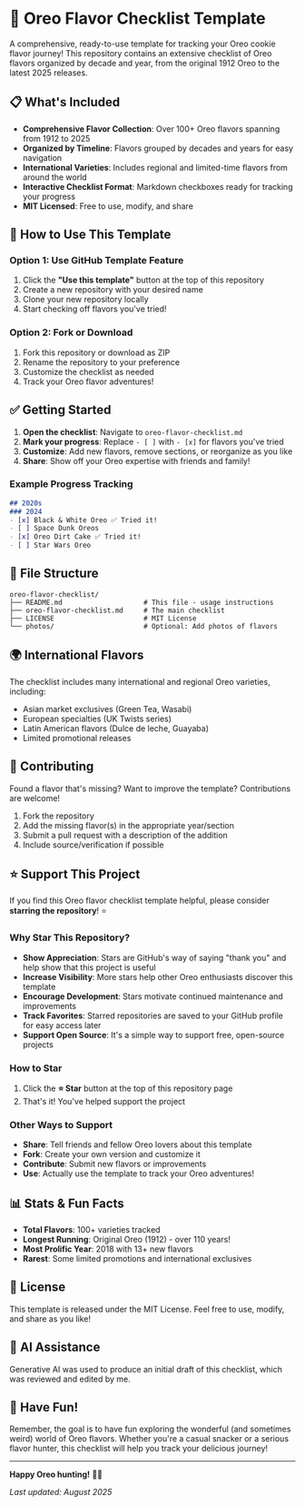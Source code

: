 # 🍪 Oreo Flavor Checklist Template

A comprehensive, ready-to-use template for tracking your Oreo cookie flavor journey! This repository contains an extensive checklist of Oreo flavors organized by decade and year, from the original 1912 Oreo to the latest 2025 releases.

## 📋 What's Included

- **Comprehensive Flavor Collection**: Over 100+ Oreo flavors spanning from 1912 to 2025
- **Organized by Timeline**: Flavors grouped by decades and years for easy navigation
- **International Varieties**: Includes regional and limited-time flavors from around the world
- **Interactive Checklist Format**: Markdown checkboxes ready for tracking your progress
- **MIT Licensed**: Free to use, modify, and share

## 🚀 How to Use This Template

### Option 1: Use GitHub Template Feature
1. Click the **"Use this template"** button at the top of this repository
2. Create a new repository with your desired name
3. Clone your new repository locally
4. Start checking off flavors you've tried!

### Option 2: Fork or Download
1. Fork this repository or download as ZIP
2. Rename the repository to your preference
3. Customize the checklist as needed
4. Track your Oreo flavor adventures!

## ✅ Getting Started

1. **Open the checklist**: Navigate to `oreo-flavor-checklist.md`
2. **Mark your progress**: Replace `- [ ]` with `- [x]` for flavors you've tried
3. **Customize**: Add new flavors, remove sections, or reorganize as you like
4. **Share**: Show off your Oreo expertise with friends and family!

### Example Progress Tracking
```markdown
## 2020s
### 2024
- [x] Black & White Oreo ✅ Tried it!
- [ ] Space Dunk Oreos
- [x] Oreo Dirt Cake ✅ Tried it!
- [ ] Star Wars Oreo
```

## 📝 File Structure

```
oreo-flavor-checklist/
├── README.md                    # This file - usage instructions
├── oreo-flavor-checklist.md     # The main checklist
├── LICENSE                      # MIT License
└── photos/                      # Optional: Add photos of flavors
```

## 🌍 International Flavors

The checklist includes many international and regional Oreo varieties, including:
- Asian market exclusives (Green Tea, Wasabi)
- European specialties (UK Twists series)
- Latin American flavors (Dulce de leche, Guayaba)
- Limited promotional releases

## 🤝 Contributing

Found a flavor that's missing? Want to improve the template? Contributions are welcome!

1. Fork the repository
2. Add the missing flavor(s) in the appropriate year/section
3. Submit a pull request with a description of the addition
4. Include source/verification if possible

## ⭐ Support This Project

If you find this Oreo flavor checklist template helpful, please consider **starring the repository**! ⭐

### Why Star This Repository?

- **Show Appreciation**: Stars are GitHub's way of saying "thank you" and help show that this project is useful
- **Increase Visibility**: More stars help other Oreo enthusiasts discover this template
- **Encourage Development**: Stars motivate continued maintenance and improvements
- **Track Favorites**: Starred repositories are saved to your GitHub profile for easy access later
- **Support Open Source**: It's a simple way to support free, open-source projects

### How to Star

1. Click the **⭐ Star** button at the top of this repository page
2. That's it! You've helped support the project

### Other Ways to Support

- **Share**: Tell friends and fellow Oreo lovers about this template
- **Fork**: Create your own version and customize it
- **Contribute**: Submit new flavors or improvements
- **Use**: Actually use the template to track your Oreo adventures!

## 📊 Stats & Fun Facts

- **Total Flavors**: 100+ varieties tracked
- **Longest Running**: Original Oreo (1912) - over 110 years!
- **Most Prolific Year**: 2018 with 13+ new flavors
- **Rarest**: Some limited promotions and international exclusives

## 📜 License

This template is released under the MIT License. Feel free to use, modify, and share as you like!

## 🤖 AI Assistance

Generative AI was used to produce an initial draft of this checklist, which was reviewed and edited by me.

## 🎉 Have Fun!

Remember, the goal is to have fun exploring the wonderful (and sometimes weird) world of Oreo flavors. Whether you're a casual snacker or a serious flavor hunter, this checklist will help you track your delicious journey!

---

**Happy Oreo hunting!** 🍪✨

*Last updated: August 2025*
